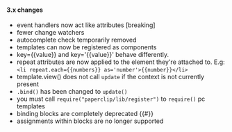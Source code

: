 #### 3.x changes

- event handlers now act like attributes [breaking]
- fewer change watchers
- autocomplete check temporarily removed
- templates can now be registered as components
- key={{value}} and key='{{value}}' behave differently.
- repeat attributes are now applied to the element they're attached to. E.g: `<li repeat.each={{numbers}} as='number'>{{number}}</li>`
- template.view() does not call `update` if the context is not currently present
- `.bind()` has been changed to `update()`
- you must call `require("paperclip/lib/register")` to `require()` pc templates
- binding blocks are completely deprecated {{#}}
- assignments within blocks are no longer supported
